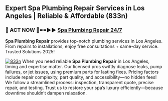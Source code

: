 ## Expert Spa Plumbing Repair Services in Los Angeles | Reliable & Affordable (833n)  

<h3>🚿 ACT NOW 🌟==►► <a href="https://tinyurl.com/2ne6vx2x" rel="nofollow">Spa Plumbing Repair 24/7</a></h3>

**Spa Plumbing Repair** provides top-notch plumbing services in Los Angeles. From repairs to installations, enjoy free consultations + same-day service. Trusted Solutions 2025!

[![833n](https://i.imgur.com/4PFF4AK.jpeg)](https://tinyurl.com/2ne6vx2x)
When you need reliable **Spa Plumbing Repair** in Los Angeles, timing and expertise matter. Our licensed pros swiftly diagnose leaks, pump failures, or jet issues, using premium parts for lasting fixes. Pricing factors include repair complexity, part quality, and accessibility—no hidden fees! We follow a streamlined process: inspection, transparent quote, precise repair, and testing. Trust us to restore your spa’s luxury efficiently—because downtime shouldn’t dampen relaxation.